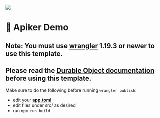 <a href="https://github.com/hodgef/apiker" title="View Documentation"><img src="https://user-images.githubusercontent.com/25509135/140669365-cf273968-7dc8-4457-8c56-0bff1b2346a6.png" /></a>

# 👷 Apiker Demo

## Note: You must use [wrangler](https://developers.cloudflare.com/workers/cli-wrangler/install-update) 1.19.3 or newer to use this template.

## Please read the [Durable Object documentation](https://developers.cloudflare.com/workers/learning/using-durable-objects) before using this template.

Make sure to do the following before running `wrangler publish`:
  - edit your [**app.toml**](https://github.com/hodgef/apiker-demo/blob/master/app.toml)
  - edit files under src/ as desired
  - run `npm run build`
